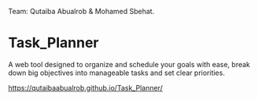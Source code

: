 
Team:
Qutaiba Abualrob & Mohamed Sbehat.






# Task_Planner
A web tool designed to organize and schedule your goals with ease, break down big objectives into manageable tasks and set clear priorities.


https://qutaibaabualrob.github.io/Task_Planner/

